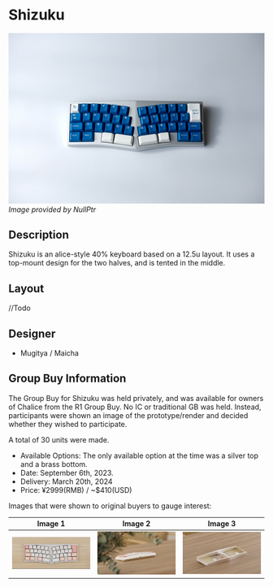 # Shizuku

![](./Images/shizuku_cover.jpg)
*Image provided by NullPtr*

## Description
Shizuku is an alice-style 40% keyboard based on a 12.5u layout. It uses a top-mount design for the two halves, and is tented in the middle.

## Layout

//Todo

## Designer
- Mugitya / Maicha

## Group Buy Information
The Group Buy for Shizuku was held privately, and was available for owners of Chalice from the R1 Group Buy. No IC or traditional GB was held. Instead, participants were shown an image of the prototype/render and decided whether they wished to participate.

A total of 30 units were made.

- Available Options: The only available option at the time was a silver top and a brass bottom.
- Date: September 6th, 2023.
- Delivery: March 20th, 2024
- Price: ¥2999(RMB) / ~$410(USD)


Images that were shown to original buyers to gauge interest:

Image 1             |  Image 2             |  Image 3  
:-------------------------:|:-------------------------:|:-------------------------:
![](./Images/shizuku_ic_3.jpg)  |  ![](./Images/shizuku_ic_2.jpg)  | ![](./Images/shizuku_ic_1.jpg)
